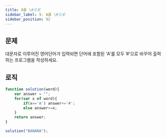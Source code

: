 ```yaml
---
title: A를 \#으로
sidebar_label: 9. A를 \#으로
sidebar_position: 92
---
```


## 문제 
대문자로 이루어진 영어단어가 입력되면 단어에 포함된 ‘A'를 모두 ’#‘으로 바꾸어 출력하는 프로그램을 작성하세요.

## 로직

```js
function solution(word){
    var answer = "";
    for(var x of word){
        if(x=='A') answer+='#';
        else answer+=x;
    }
    return answer;
}

solution("BANANA");
```




